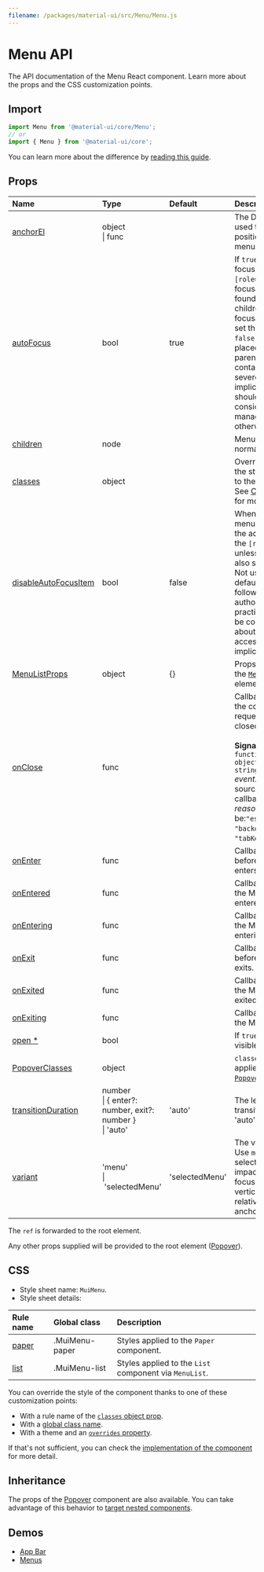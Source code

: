 ```yaml
---
filename: /packages/material-ui/src/Menu/Menu.js
---
```


<!--- This documentation is automatically generated, do not try to edit it. -->

# Menu API

<p class="description">The API documentation of the Menu React component. Learn more about the props and the CSS customization points.</p>

## Import

```js
import Menu from '@material-ui/core/Menu';
// or
import { Menu } from '@material-ui/core';
```

You can learn more about the difference by [reading this guide](/guides/minimizing-bundle-size/).



## Props

| Name | Type | Default | Description |
|:-----|:-----|:--------|:------------|
| <a class="anchor-link" id="props--anchorEl"></a><a href="#props--anchorEl" title="link to the prop on this page" class="prop-name">anchorEl</a> | <span class="prop-type">object<br>&#124;&nbsp;func</span> |  | The DOM element used to set the position of the menu. |
| <a class="anchor-link" id="props--autoFocus"></a><a href="#props--autoFocus" title="link to the prop on this page" class="prop-name">autoFocus</a> | <span class="prop-type">bool</span> | <span class="prop-default">true</span> | If `true` (Default) will focus the `[role="menu"]` if no focusable child is found. Disabled children are not focusable. If you set this prop to `false` focus will be placed on the parent modal container. This has severe accessibility implications and should only be considered if you manage focus otherwise. |
| <a class="anchor-link" id="props--children"></a><a href="#props--children" title="link to the prop on this page" class="prop-name">children</a> | <span class="prop-type">node</span> |  | Menu contents, normally `MenuItem`s. |
| <a class="anchor-link" id="props--classes"></a><a href="#props--classes" title="link to the prop on this page" class="prop-name">classes</a> | <span class="prop-type">object</span> |  | Override or extend the styles applied to the component. See [CSS API](#css) below for more details. |
| <a class="anchor-link" id="props--disableAutoFocusItem"></a><a href="#props--disableAutoFocusItem" title="link to the prop on this page" class="prop-name">disableAutoFocusItem</a> | <span class="prop-type">bool</span> | <span class="prop-default">false</span> | When opening the menu will not focus the active item but the `[role="menu"]` unless `autoFocus` is also set to `false`. Not using the default means not following WAI-ARIA authoring practices. Please be considerate about possible accessibility implications. |
| <a class="anchor-link" id="props--MenuListProps"></a><a href="#props--MenuListProps" title="link to the prop on this page" class="prop-name">MenuListProps</a> | <span class="prop-type">object</span> | <span class="prop-default">{}</span> | Props applied to the [`MenuList`](/api/menu-list/) element. |
| <a class="anchor-link" id="props--onClose"></a><a href="#props--onClose" title="link to the prop on this page" class="prop-name">onClose</a> | <span class="prop-type">func</span> |  | Callback fired when the component requests to be closed.<br><br>**Signature:**<br>`function(event: object, reason: string) => void`<br>*event:* The event source of the callback.<br>*reason:* Can be:`"escapeKeyDown"`, `"backdropClick"`, `"tabKeyDown"`. |
| <a class="anchor-link" id="props--onEnter"></a><a href="#props--onEnter" title="link to the prop on this page" class="prop-name">onEnter</a> | <span class="prop-type">func</span> |  | Callback fired before the Menu enters. |
| <a class="anchor-link" id="props--onEntered"></a><a href="#props--onEntered" title="link to the prop on this page" class="prop-name">onEntered</a> | <span class="prop-type">func</span> |  | Callback fired when the Menu has entered. |
| <a class="anchor-link" id="props--onEntering"></a><a href="#props--onEntering" title="link to the prop on this page" class="prop-name">onEntering</a> | <span class="prop-type">func</span> |  | Callback fired when the Menu is entering. |
| <a class="anchor-link" id="props--onExit"></a><a href="#props--onExit" title="link to the prop on this page" class="prop-name">onExit</a> | <span class="prop-type">func</span> |  | Callback fired before the Menu exits. |
| <a class="anchor-link" id="props--onExited"></a><a href="#props--onExited" title="link to the prop on this page" class="prop-name">onExited</a> | <span class="prop-type">func</span> |  | Callback fired when the Menu has exited. |
| <a class="anchor-link" id="props--onExiting"></a><a href="#props--onExiting" title="link to the prop on this page" class="prop-name">onExiting</a> | <span class="prop-type">func</span> |  | Callback fired when the Menu is exiting. |
| <a class="anchor-link" id="props--open"></a><a href="#props--open" title="link to the prop on this page" class="prop-name required">open&nbsp;*</a> | <span class="prop-type">bool</span> |  | If `true`, the menu is visible. |
| <a class="anchor-link" id="props--PopoverClasses"></a><a href="#props--PopoverClasses" title="link to the prop on this page" class="prop-name">PopoverClasses</a> | <span class="prop-type">object</span> |  | `classes` prop applied to the [`Popover`](/api/popover/) element. |
| <a class="anchor-link" id="props--transitionDuration"></a><a href="#props--transitionDuration" title="link to the prop on this page" class="prop-name">transitionDuration</a> | <span class="prop-type">number<br>&#124;&nbsp;{ enter?: number, exit?: number }<br>&#124;&nbsp;'auto'</span> | <span class="prop-default">'auto'</span> | The length of the transition in `ms`, or 'auto' |
| <a class="anchor-link" id="props--variant"></a><a href="#props--variant" title="link to the prop on this page" class="prop-name">variant</a> | <span class="prop-type">'menu'<br>&#124;&nbsp;'selectedMenu'</span> | <span class="prop-default">'selectedMenu'</span> | The variant to use. Use `menu` to prevent selected items from impacting the initial focus and the vertical alignment relative to the anchor element. |

The `ref` is forwarded to the root element.

Any other props supplied will be provided to the root element ([Popover](/api/popover/)).

## CSS

- Style sheet name: `MuiMenu`.
- Style sheet details:

| Rule name | Global class | Description |
|:-----|:-------------|:------------|
| <a class="anchor-link" title="link to the rule name on this page" id="css--paper"></a><a href="#css--paper" class="prop-name">paper</a> | <span class="prop-name">.MuiMenu-paper</span> | Styles applied to the `Paper` component.
| <a class="anchor-link" title="link to the rule name on this page" id="css--list"></a><a href="#css--list" class="prop-name">list</a> | <span class="prop-name">.MuiMenu-list</span> | Styles applied to the `List` component via `MenuList`.

You can override the style of the component thanks to one of these customization points:

- With a rule name of the [`classes` object prop](/customization/components/#overriding-styles-with-classes).
- With a [global class name](/customization/components/#overriding-styles-with-global-class-names).
- With a theme and an [`overrides` property](/customization/globals/#css).

If that's not sufficient, you can check the [implementation of the component](https://github.com/mui-org/material-ui/blob/master/packages/material-ui/src/Menu/Menu.js) for more detail.

## Inheritance

The props of the [Popover](/api/popover/) component are also available.
You can take advantage of this behavior to [target nested components](/guides/api/#spread).

## Demos

- [App Bar](/components/app-bar/)
- [Menus](/components/menus/)


